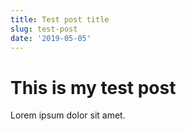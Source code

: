 ```yaml
---
title: Test post title
slug: test-post
date: '2019-05-05'
---
```


# This is my test post

Lorem ipsum dolor sit amet.

